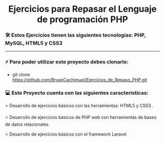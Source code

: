 # <h1 align= "center">Ejercicios para Repasar el Lenguaje de programación PHP</h1>

<h3> 🛠 Estos Ejercicios tienen las siguientes tecnologías: PHP, MySQL, HTML5 y CSS3</h3>
<hr>

### <h3> ⚡  Para poder utilizar este proyecto debes clonarlo: </h3>
- git clone https://github.com/BryanCachimuel/Ejercicios_de_Repaso_PHP.git

### <h3> :computer: Este Proyecto cuenta con las siguientes caracteristicas: </h3>

<p aligth="justify"> ⭐️ Desarrollo de ejercicios básicos con las herramientas: HTML5 y CSS3 .</p>

<p aligth="justify"> ⭐️ Desarrollo de ejercicios básicos de PHP web con herramientas de bases de datos relacionales.</p>

<p aligth="justify"> ⭐️ Desarrollo de ejercicios básicos con el framework Laravel</p>

